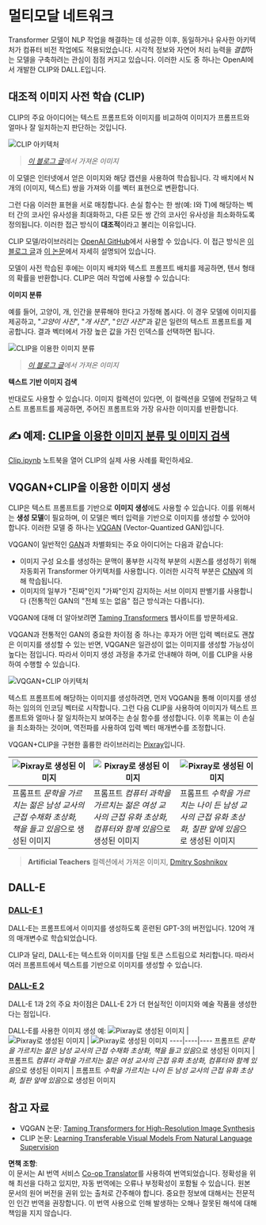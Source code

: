<!--
CO_OP_TRANSLATOR_METADATA:
{
  "original_hash": "9c592c26aca16ca085d268c732284187",
  "translation_date": "2025-08-24T21:33:28+00:00",
  "source_file": "lessons/X-Extras/X1-MultiModal/README.md",
  "language_code": "ko"
}
-->
# 멀티모달 네트워크

Transformer 모델이 NLP 작업을 해결하는 데 성공한 이후, 동일하거나 유사한 아키텍처가 컴퓨터 비전 작업에도 적용되었습니다. 시각적 정보와 자연어 처리 능력을 *결합*하는 모델을 구축하려는 관심이 점점 커지고 있습니다. 이러한 시도 중 하나는 OpenAI에서 개발한 CLIP와 DALL.E입니다.

## 대조적 이미지 사전 학습 (CLIP)

CLIP의 주요 아이디어는 텍스트 프롬프트와 이미지를 비교하여 이미지가 프롬프트와 얼마나 잘 일치하는지 판단하는 것입니다.

![CLIP 아키텍처](../../../../../translated_images/clip-arch.b3dbf20b4e8ed8be1c38e2bc6100fd3cc257c33cda4692b301be91f791b13ea7.ko.png)

> *[이 블로그 글](https://openai.com/blog/clip/)에서 가져온 이미지*

이 모델은 인터넷에서 얻은 이미지와 해당 캡션을 사용하여 학습됩니다. 각 배치에서 N개의 (이미지, 텍스트) 쌍을 가져와 이를 벡터 표현으로 변환합니다. 

그런 다음 이러한 표현을 서로 매칭합니다. 손실 함수는 한 쌍(예: I와 T)에 해당하는 벡터 간의 코사인 유사성을 최대화하고, 다른 모든 쌍 간의 코사인 유사성을 최소화하도록 정의됩니다. 이러한 접근 방식이 **대조적**이라고 불리는 이유입니다.

CLIP 모델/라이브러리는 [OpenAI GitHub](https://github.com/openai/CLIP)에서 사용할 수 있습니다. 이 접근 방식은 [이 블로그 글](https://openai.com/blog/clip/)과 [이 논문](https://arxiv.org/pdf/2103.00020.pdf)에서 자세히 설명되어 있습니다.

모델이 사전 학습된 후에는 이미지 배치와 텍스트 프롬프트 배치를 제공하면, 텐서 형태의 확률을 반환합니다. CLIP은 여러 작업에 사용할 수 있습니다:

**이미지 분류**

예를 들어, 고양이, 개, 인간을 분류해야 한다고 가정해 봅시다. 이 경우 모델에 이미지를 제공하고, "*고양이 사진*", "*개 사진*", "*인간 사진*"과 같은 일련의 텍스트 프롬프트를 제공합니다. 결과 벡터에서 가장 높은 값을 가진 인덱스를 선택하면 됩니다.

![CLIP을 이용한 이미지 분류](../../../../../translated_images/clip-class.3af42ef0b2b19369a633df5f20ddf4f5a01d6c8ffa181e9d3a0572c19f919f72.ko.png)

> *[이 블로그 글](https://openai.com/blog/clip/)에서 가져온 이미지*

**텍스트 기반 이미지 검색**

반대로도 사용할 수 있습니다. 이미지 컬렉션이 있다면, 이 컬렉션을 모델에 전달하고 텍스트 프롬프트를 제공하면, 주어진 프롬프트와 가장 유사한 이미지를 반환합니다.

## ✍️ 예제: [CLIP을 이용한 이미지 분류 및 이미지 검색](../../../../../lessons/X-Extras/X1-MultiModal/Clip.ipynb)

[Clip.ipynb](../../../../../lessons/X-Extras/X1-MultiModal/Clip.ipynb) 노트북을 열어 CLIP의 실제 사용 사례를 확인하세요.

## VQGAN+CLIP을 이용한 이미지 생성

CLIP은 텍스트 프롬프트를 기반으로 **이미지 생성**에도 사용할 수 있습니다. 이를 위해서는 **생성 모델**이 필요하며, 이 모델은 벡터 입력을 기반으로 이미지를 생성할 수 있어야 합니다. 이러한 모델 중 하나는 [VQGAN](https://compvis.github.io/taming-transformers/) (Vector-Quantized GAN)입니다.

VQGAN이 일반적인 [GAN](../../4-ComputerVision/10-GANs/README.md)과 차별화되는 주요 아이디어는 다음과 같습니다:
* 이미지 구성 요소를 생성하는 문맥이 풍부한 시각적 부분의 시퀀스를 생성하기 위해 자동회귀 Transformer 아키텍처를 사용합니다. 이러한 시각적 부분은 [CNN](../../4-ComputerVision/07-ConvNets/README.md)에 의해 학습됩니다.
* 이미지의 일부가 "진짜"인지 "가짜"인지 감지하는 서브 이미지 판별기를 사용합니다 (전통적인 GAN의 "전체 또는 없음" 접근 방식과는 다릅니다).

VQGAN에 대해 더 알아보려면 [Taming Transformers](https://compvis.github.io/taming-transformers/) 웹사이트를 방문하세요.

VQGAN과 전통적인 GAN의 중요한 차이점 중 하나는 후자가 어떤 입력 벡터로도 괜찮은 이미지를 생성할 수 있는 반면, VQGAN은 일관성이 없는 이미지를 생성할 가능성이 높다는 점입니다. 따라서 이미지 생성 과정을 추가로 안내해야 하며, 이를 CLIP을 사용하여 수행할 수 있습니다.

![VQGAN+CLIP 아키텍처](../../../../../translated_images/vqgan.5027fe05051dfa3101950cfa930303f66e6478b9bd273e83766731796e462d9b.ko.png)

텍스트 프롬프트에 해당하는 이미지를 생성하려면, 먼저 VQGAN을 통해 이미지를 생성하는 임의의 인코딩 벡터로 시작합니다. 그런 다음 CLIP을 사용하여 이미지가 텍스트 프롬프트와 얼마나 잘 일치하는지 보여주는 손실 함수를 생성합니다. 이후 목표는 이 손실을 최소화하는 것이며, 역전파를 사용하여 입력 벡터 매개변수를 조정합니다.

VQGAN+CLIP을 구현한 훌륭한 라이브러리는 [Pixray](http://github.com/pixray/pixray)입니다.

![Pixray로 생성된 이미지](../../../../../translated_images/a_closeup_watercolor_portrait_of_young_male_teacher_of_literature_with_a_book.2384968e9db8a0d09dc96de938b9f95bde8a7e1c721f48f286a7795bf16d56c7.ko.png) |  ![Pixray로 생성된 이미지](../../../../../translated_images/a_closeup_oil_portrait_of_young_female_teacher_of_computer_science_with_a_computer.e0b6495f210a439077e1c32cc8afdf714e634fe24dc78dc5aa45fd2f560b0ed5.ko.png) | ![Pixray로 생성된 이미지](../../../../../translated_images/a_closeup_oil_portrait_of_old_male_teacher_of_math.5362e67aa7fc2683b9d36a613b364deb7454760cd39205623fc1e3938fa133c0.ko.png)
----|----|----
프롬프트 *문학을 가르치는 젊은 남성 교사의 근접 수채화 초상화, 책을 들고 있음*으로 생성된 이미지 | 프롬프트 *컴퓨터 과학을 가르치는 젊은 여성 교사의 근접 유화 초상화, 컴퓨터와 함께 있음*으로 생성된 이미지 | 프롬프트 *수학을 가르치는 나이 든 남성 교사의 근접 유화 초상화, 칠판 앞에 있음*으로 생성된 이미지

> **Artificial Teachers** 컬렉션에서 가져온 이미지, [Dmitry Soshnikov](http://soshnikov.com)

## DALL-E
### [DALL-E 1](https://openai.com/research/dall-e)
DALL-E는 프롬프트에서 이미지를 생성하도록 훈련된 GPT-3의 버전입니다. 120억 개의 매개변수로 학습되었습니다.

CLIP과 달리, DALL-E는 텍스트와 이미지를 단일 토큰 스트림으로 처리합니다. 따라서 여러 프롬프트에서 텍스트를 기반으로 이미지를 생성할 수 있습니다.

### [DALL-E 2](https://openai.com/dall-e-2)
DALL-E 1과 2의 주요 차이점은 DALL-E 2가 더 현실적인 이미지와 예술 작품을 생성한다는 점입니다.

DALL-E를 사용한 이미지 생성 예:
![Pixray로 생성된 이미지](../../../../../translated_images/DALL·E%202023-06-20%2015.56.56%20-%20a%20closeup%20watercolor%20portrait%20of%20young%20male%20teacher%20of%20literature%20with%20a%20book.6c235e8271d9ed10ce985d86aeb241a58518958647973af136912116b9518fce.ko.png) |  ![Pixray로 생성된 이미지](../../../../../translated_images/DALL·E%202023-06-20%2015.57.43%20-%20a%20closeup%20oil%20portrait%20of%20young%20female%20teacher%20of%20computer%20science%20with%20a%20computer.f21dc4166340b6c8b4d1cb57efd1e22127407f9b28c9ac7afe11344065369e64.ko.png) | ![Pixray로 생성된 이미지](../../../../../translated_images/DALL·E%202023-06-20%2015.58.42%20-%20%20a%20closeup%20oil%20portrait%20of%20old%20male%20teacher%20of%20mathematics%20in%20front%20of%20blackboard.d331c2dfbdc3f7c46aa65c0809066f5e7ed4b49609cd259852e760df21051e4a.ko.png)
----|----|----
프롬프트 *문학을 가르치는 젊은 남성 교사의 근접 수채화 초상화, 책을 들고 있음*으로 생성된 이미지 | 프롬프트 *컴퓨터 과학을 가르치는 젊은 여성 교사의 근접 유화 초상화, 컴퓨터와 함께 있음*으로 생성된 이미지 | 프롬프트 *수학을 가르치는 나이 든 남성 교사의 근접 유화 초상화, 칠판 앞에 있음*으로 생성된 이미지

## 참고 자료

* VQGAN 논문: [Taming Transformers for High-Resolution Image Synthesis](https://compvis.github.io/taming-transformers/paper/paper.pdf)
* CLIP 논문: [Learning Transferable Visual Models From Natural Language Supervision](https://arxiv.org/pdf/2103.00020.pdf)

**면책 조항**:  
이 문서는 AI 번역 서비스 [Co-op Translator](https://github.com/Azure/co-op-translator)를 사용하여 번역되었습니다. 정확성을 위해 최선을 다하고 있지만, 자동 번역에는 오류나 부정확성이 포함될 수 있습니다. 원본 문서의 원어 버전을 권위 있는 출처로 간주해야 합니다. 중요한 정보에 대해서는 전문적인 인간 번역을 권장합니다. 이 번역 사용으로 인해 발생하는 오해나 잘못된 해석에 대해 책임을 지지 않습니다.